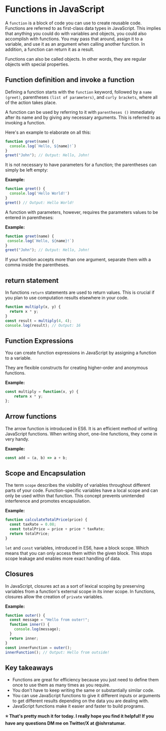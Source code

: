 # Functions in JavaScript

A `function` is a block of code you can use to create reusable code. Functions are referred to as first-class data types in JavaScript. This implies that anything you could do with variables and objects, you could also accomplish with functions. You may pass that around, assign it to a variable, and use it as an argument when calling another function.  In addition, a function can return it as a result.

Functions can also be called objects. In other words, they are regular objects with special properties.

## Function definition and invoke a function
Defining a function starts with the `function` keyword, followed by a `name (greet)`, parentheses `(list of parameters)`, and `curly brackets`, where all of the action takes place. 

A function can be used by referring to it with `parentheses ()` immediately after its name and by giving any necessary arguments. This is referred to as invoking a function.

Here's an example to elaborate on all this:
```javascript
function greet(name) {
  console.log(`Hello, ${name}!`)
}
greet("John"); // Output: Hello, John!
```
It is not necessary to have parameters for a function; the parentheses can simply be left empty:

**Example:**
```javascript
function greet() {
  console.log('Hello World!')
}
greet() // Output: Hello World!

```

A function with parameters, however, requires the parameters values to be entered in parentheses:

**Example:**
```javascript
function greet(name) {
 console.log(`Hello, ${name}!`)
}
greet("John"); // Output: Hello, John!
```
If your function accepts more than one argument, separate them with a comma inside the parentheses.

## return statement
In functions `return` statements are used to return values. This is crucial if you plan to use computation results elsewhere in your code.

```javascript
function multiply(x, y) {
  return x * y;
}
const result = multiply(4, 4);
console.log(result); // Output: 16
```
## Function Expressions
You can create function expressions in JavaScript by assigning a function to a variable.

They are flexible constructs for creating higher-order and anonymous functions.

**Example:**
```javascript
const multiply = function(x, y) { 
    return x * y; 
};
```
## Arrow functions
The arrow function is introduced in ES6. It is an efficient method of writing JavaScript functions. When writing short, one-line functions, they come in very handy. 

**Example:**
```javascript
const add = (a, b) => a + b;
```

## Scope and Encapsulation
The term `scope` describes the visibility of variables throughout different parts of your code. 
Function-specific variables have a local scope and can only be used within that function. 
This concept prevents unintended interference and promotes encapsulation.

**Example:**
```javascript
function calculateTotalPrice(price) {
  const taxRate = 0.08;
  const totalPrice = price + price * taxRate;
  return totalPrice;
}
```

`let` and `const` variables, introduced in ES6, have a block scope. Which means that you can only access them within the given block. This stops scope leakage and enables more exact handling of data. 

## Closures
In JavaScript, closures act as a sort of lexical scoping by preserving variables from a function's external scope in its inner scope. 
In functions, closures allow the creation of `private` variables. 

**Example:**
```javascript
function outer() {
  const message = "Hello from outer!";
  function inner() {
    console.log(message);
  }
  return inner;
}
const innerFunction = outer();
innerFunction(); // Output: Hello from outside!
```
## Key takeaways
- Functions are great for efficiency because you just need to define them once to use them as many times as you require. 
- You don't have to keep writing the same or substantially similar code. 
- You can use JavaScript functions to give it different inputs or arguments to get different results depending on the data you are dealing with.
- JavaScript functions make it easier and faster to build programs.
  

**⭐ That's pretty much it for today. I really hope you find it helpful! If you have any questions DM me on Twitter/X at
@ishrratumar.**
